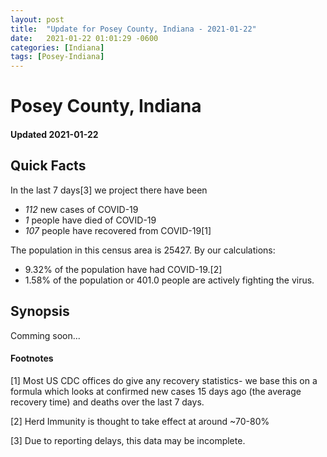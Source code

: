 ```yaml
---
layout: post
title:  "Update for Posey County, Indiana - 2021-01-22"
date:   2021-01-22 01:01:29 -0600
categories: [Indiana]
tags: [Posey-Indiana]
---
```


# Posey County, Indiana
#### Updated 2021-01-22

## Quick Facts

In the last 7 days[3] we project there have been
- *112* new cases of COVID-19
- *1* people have died of COVID-19
- *107* people have recovered from COVID-19[1]

The population in this census area is 25427. By our calculations:
- 9.32% of the population have had COVID-19.[2]
- 1.58% of the population or 401.0 people are actively fighting the virus.

## Synopsis

Comming soon...


#### Footnotes

[1] Most US CDC offices do give any recovery statistics- we base this on a formula which looks at confirmed new cases
15 days ago (the average recovery time) and deaths over the last 7 days.

[2] Herd Immunity is thought to take effect at around ~70-80%

[3] Due to reporting delays, this data may be incomplete.
 
    